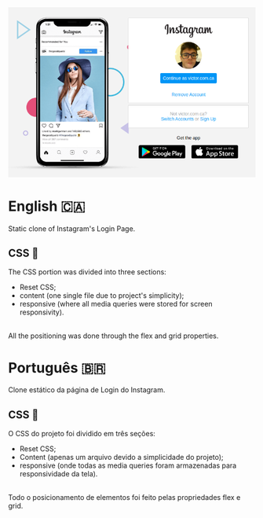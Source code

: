 <div align="center">
  <img src="img/screenshot-instagram.png" width="600"/>
</div>
    
# English :canada:
Static clone of Instagram's Login Page.
    
## CSS :art:
The CSS portion was divided into three sections:
- Reset CSS;
- content (one single file due to project's simplicity);
- responsive (where all media queries were stored for screen responsivity).
<br>
All the positioning was done through the flex and grid properties.

# Português :brazil:
Clone estático da página de Login do Instagram.

## CSS :art:
O CSS do projeto foi dividido em três seções:
- Reset CSS;
- Content (apenas um arquivo devido a simplicidade do projeto);
- responsive (onde todas as media queries foram armazenadas para responsividade da tela).
<br>
Todo o posicionamento de elementos foi feito pelas propriedades flex e grid.
